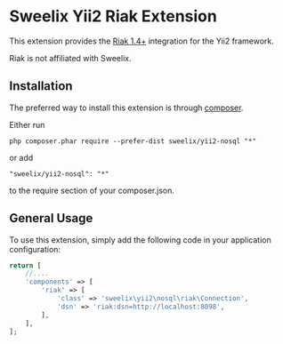 Sweelix Yii2 Riak Extension
===========================

This extension provides the [Riak 1.4+](http://basho.com/) integration for the Yii2 framework.

Riak is not affiliated with Sweelix.



Installation
------------

The preferred way to install this extension is through [composer](http://getcomposer.org/download/).

Either run

```
php composer.phar require --prefer-dist sweelix/yii2-nosql "*"
```

or add

```
"sweelix/yii2-nosql": "*"
```

to the require section of your composer.json.


General Usage
-------------

To use this extension, simply add the following code in your application configuration:

```php
return [
    //....
    'components' => [
        'riak' => [
            'class' => 'sweelix\yii2\nosql\riak\Connection',
            'dsn' => 'riak:dsn=http://localhost:8098',
        ],
    ],
];
```
